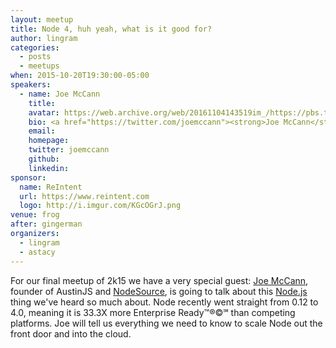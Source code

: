 ```yaml
---
layout: meetup
title: Node 4, huh yeah, what is it good for?
author: lingram
categories:
  - posts
  - meetups
when: 2015-10-20T19:30:00-05:00
speakers:
  - name: Joe McCann
    title:
    avatar: https://web.archive.org/web/20161104143519im_/https://pbs.twimg.com/profile_images/646310956142751748/QEDs8WtN.jpg
    bio: <a href="https://twitter.com/joemccann"><strong>Joe McCann</strong></a> Founder, <a href="https://twitter.com/austinjs">@austinjs</a>. Cofounder, CEO <a href="https://twitter.com/nodesource">@nodesource</a>. Rave Promoter.
    email:
    homepage:
    twitter: joemccann
    github:
    linkedin:
sponsor:
  name: ReIntent
  url: https://www.reintent.com
  logo: http://i.imgur.com/KGcOGrJ.png
venue: frog
after: gingerman
organizers:
  - lingram
  - astacy
---
```


For our final meetup of 2k15 we have a very special guest: [Joe McCann][], founder of AustinJS and [NodeSource][], is going to talk about this [Node.js][] thing we've heard so much about. Node recently went straight from 0.12 to 4.0, meaning it is 33.3X more Enterprise Ready&trade;&reg;&copy;&#8480; than competing platforms. Joe will tell us everything we need to know to scale Node out the front door and into the cloud.

[fixme]: http://www.badgerbadgerbadger.com/
[joe mccann]: https://twitter.com/joemccann
[nodesource]: https://nodesource.com/
[node.js]: https://iojs.org/en/

